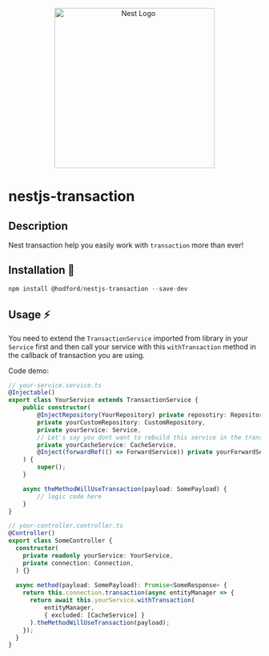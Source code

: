 <p align="center">
  <a href="http://nestjs.com/" target="blank"><img src="https://nestjs.com/img/logo_text.svg" width="320" alt="Nest Logo" /></a>
</p>

# nestjs-transaction

## Description
Nest transaction help you easily work with `transaction` more than ever!

## Installation 🤖
```ts
npm install @hodford/nestjs-transaction --save-dev
```

## Usage ⚡
You need to extend the `TransactionService` imported from library in your `Service` first
and then call your service with this `withTransaction` method in the callback of transaction you are using.

Code demo:
```typescript
// your-service.service.ts
@Injectable()
export class YourService extends TransactionService {
    public constructor(
        @InjectRepository(YourRepository) private reposotiry: Repository<Entity>,
        private yourCustomRepository: CustomRepository,
        private yourService: Service,
        // Let's say you dont want to rebuild this service in the transaction
        private yourCacheService: CacheService,
        @Inject(forwardRef(() => ForwardService)) private yourForwardService: ForwardService
    ) {
        super();
    }

    async theMethodWillUseTransaction(payload: SomePayload) {
        // logic code here
    }
}

```

```typescript
// your-controller.controller.ts
@Controller()
export class SomeController {
  constructor(
    private readonly yourService: YourService,
    private connection: Connection,
  ) {}
  
  async method(payload: SomePayload): Promise<SomeResponse> {
    return this.connection.transaction(async entityManager => {
      return await this.yourService.withTransaction(
          entityManager,
          { excluded: [CacheService] }
      ).theMethodWillUseTransaction(payload);
    });
  }
}
```
